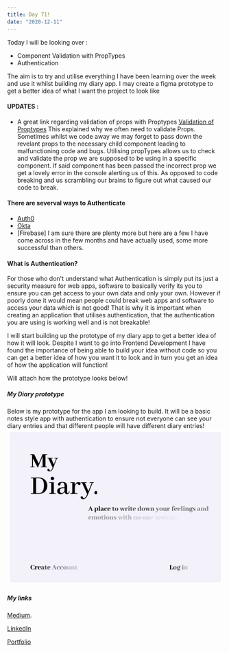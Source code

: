 ```yaml
---
title: Day 71!
date: "2020-12-11"
---
```




Today I will be looking over :

- Component Validation with PropTypes
- Authentication

The aim is to try and utilise everything I have been learning over the week and use it whilst building my diary app. I may create a figma prototype to get a better idea of what I want the project to look like 

#### UPDATES :

* A great link regarding validation of props with Proptypes [Validation of Proptypes](https://blog.logrocket.com/validating-react-component-props-with-prop-types-ef14b29963fc/) 
This explained why we often need to validate Props. Sometimes whilst we code away we may forget to pass down the revelant props to the necessary child component leading to malfunctioning code and bugs. Utilising propTypes allows us to check and validate the prop we are supposed to be using in a specific component. If said component has been passed the incorrect prop we get a lovely error in the console alerting us of this. As opposed to code breaking and us scrambling our brains to figure out what caused our code to break.


 #### There are severval ways to Authenticate ####
 - [Auth0](https://auth0.com/blog/complete-guide-to-react-user-authentication/)
 - [Okta](https://medium.com/better-programming/building-basic-react-authentication-e20a574d5e71)
 - [Firebase] 
 I am sure there are plenty more but here are a few I have come across in the few months and have actually used, some more successful than others.

#### What is Authentication? ####
For those who don't understand what Authentication is simply put its just a security measure for web apps, software to basically verify its you to ensure you can get access to your own data and only your own.
However if poorly done it would mean people could break web apps and software to access your data which is not good! 
That is why it is important when creating an application that utilises authentication, that the authentication you are using is working well and is not breakable!


I will start building up the prototype of my diary app to get a better idea of how it will look. Despite I want to go into Frontend Development I have found the importance of being able to build your idea without code so you can get a better idea of how you want it to look and in turn you get an idea of how the application will function!

Will attach how the prototype looks below!

##### My Diary prototype

Below is my prototype for the app I am looking to build. It will be a basic notes style app with authentication to ensure not everyone can see your diary entries and that different people will have different diary entries!
![Prototype](./mydiary.png)




##### My links 
[Medium](https://medium.com/@kalemajoanna).

[LinkedIn](https://www.linkedin.com/in/joanna-e-kalema-a5a5b4136/)

[Portfolio](https://joannathedeveloper.netlify.app/)



